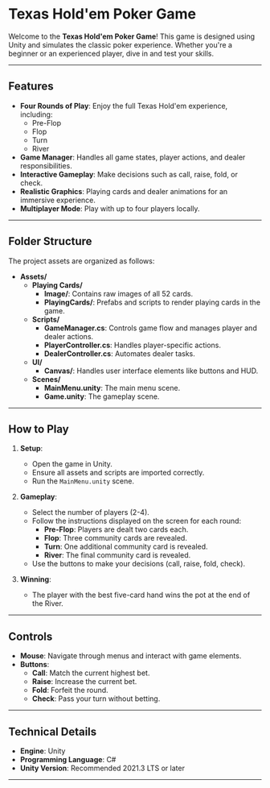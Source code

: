 # Texas Hold'em Poker Game

Welcome to the **Texas Hold'em Poker Game**! This game is designed using Unity and simulates the classic poker experience. Whether you're a beginner or an experienced player, dive in and test your skills.

---

## Features

- **Four Rounds of Play**: Enjoy the full Texas Hold'em experience, including:
  - Pre-Flop
  - Flop
  - Turn
  - River
- **Game Manager**: Handles all game states, player actions, and dealer responsibilities.
- **Interactive Gameplay**: Make decisions such as call, raise, fold, or check.
- **Realistic Graphics**: Playing cards and dealer animations for an immersive experience.
- **Multiplayer Mode**: Play with up to four players locally.

---

## Folder Structure

The project assets are organized as follows:

- **Assets/**
  - **Playing Cards/**
    - **Image/**: Contains raw images of all 52 cards.
    - **PlayingCards/**: Prefabs and scripts to render playing cards in the game.
  - **Scripts/**
    - **GameManager.cs**: Controls game flow and manages player and dealer actions.
    - **PlayerController.cs**: Handles player-specific actions.
    - **DealerController.cs**: Automates dealer tasks.
  - **UI/**
    - **Canvas/**: Handles user interface elements like buttons and HUD.
  - **Scenes/**
    - **MainMenu.unity**: The main menu scene.
    - **Game.unity**: The gameplay scene.

---

## How to Play

1. **Setup**:
   - Open the game in Unity.
   - Ensure all assets and scripts are imported correctly.
   - Run the `MainMenu.unity` scene.

2. **Gameplay**:
   - Select the number of players (2-4).
   - Follow the instructions displayed on the screen for each round:
     - **Pre-Flop**: Players are dealt two cards each.
     - **Flop**: Three community cards are revealed.
     - **Turn**: One additional community card is revealed.
     - **River**: The final community card is revealed.
   - Use the buttons to make your decisions (call, raise, fold, check).

3. **Winning**:
   - The player with the best five-card hand wins the pot at the end of the River.

---

## Controls

- **Mouse**: Navigate through menus and interact with game elements.
- **Buttons**:
  - **Call**: Match the current highest bet.
  - **Raise**: Increase the current bet.
  - **Fold**: Forfeit the round.
  - **Check**: Pass your turn without betting.

---

## Technical Details

- **Engine**: Unity
- **Programming Language**: C#
- **Unity Version**: Recommended 2021.3 LTS or later

---



